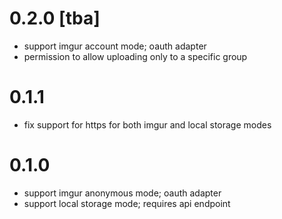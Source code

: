 # 0.2.0 [tba]

- support imgur account mode; oauth adapter
- permission to allow uploading only to a specific group

# 0.1.1

- fix support for https for both imgur and local storage modes

# 0.1.0

- support imgur anonymous mode; oauth adapter
- support local storage mode; requires api endpoint
